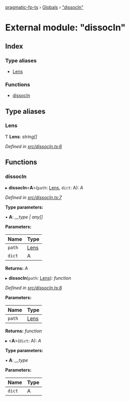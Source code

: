 [pragmatic-fp-ts](../README.md) › [Globals](../globals.md) › ["dissocIn"](_dissocin_.md)

# External module: "dissocIn"

## Index

### Type aliases

* [Lens](_dissocin_.md#lens)

### Functions

* [dissocIn](_dissocin_.md#dissocin)

## Type aliases

###  Lens

Ƭ **Lens**: *string[]*

*Defined in [src/dissocIn.ts:6](https://github.com/hermann-p/pragmatic-fp-ts/blob/87551e7/src/dissocIn.ts#L6)*

## Functions

###  dissocIn

▸ **dissocIn**<**A**>(`path`: [Lens](_dissocin_.md#lens), `dict`: A): *A*

*Defined in [src/dissocIn.ts:7](https://github.com/hermann-p/pragmatic-fp-ts/blob/87551e7/src/dissocIn.ts#L7)*

**Type parameters:**

▪ **A**: *__type | any[]*

**Parameters:**

Name | Type |
------ | ------ |
`path` | [Lens](_dissocin_.md#lens) |
`dict` | A |

**Returns:** *A*

▸ **dissocIn**(`path`: [Lens](_dissocin_.md#lens)): *function*

*Defined in [src/dissocIn.ts:8](https://github.com/hermann-p/pragmatic-fp-ts/blob/87551e7/src/dissocIn.ts#L8)*

**Parameters:**

Name | Type |
------ | ------ |
`path` | [Lens](_dissocin_.md#lens) |

**Returns:** *function*

▸ <**A**>(`dict`: A): *A*

**Type parameters:**

▪ **A**: *__type*

**Parameters:**

Name | Type |
------ | ------ |
`dict` | A |
